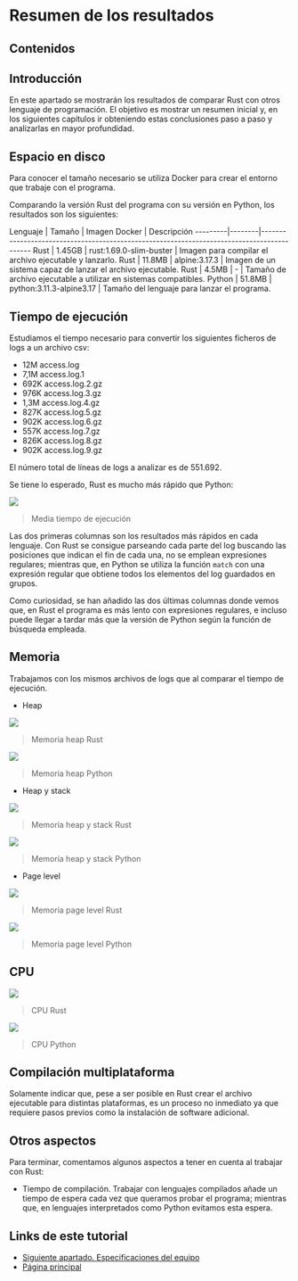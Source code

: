 # Resumen de los resultados

## Contenidos

## Introducción

En este apartado se mostrarán los resultados de comparar Rust con otros lenguaje de programación. El objetivo es mostrar un resumen inicial y, en los siguientes capítulos ir obteniendo estas conclusiones paso a paso y analizarlas en mayor profundidad.

## Espacio en disco

Para conocer el tamaño necesario se utiliza Docker para crear el entorno que trabaje con el programa.

Comparando la versión Rust del programa con su versión en Python, los resultados son los siguientes:

Lenguaje | Tamaño | Imagen Docker            | Descripción
---------|--------|-------------------------------------------------------------------------------------------
Rust     | 1.45GB | rust:1.69.0-slim-buster  | Imagen para compilar el archivo ejecutable y lanzarlo.
Rust     | 11.8MB | alpine:3.17.3            | Imagen de un sistema capaz de lanzar el archivo ejecutable.
Rust     | 4.5MB  | -                        | Tamaño de archivo ejecutable a utilizar en sistemas compatibles.
Python   | 51.8MB | python:3.11.3-alpine3.17 | Tamaño del lenguaje para lanzar el programa.

## Tiempo de ejecución

Estudiamos el tiempo necesario para convertir los siguientes ficheros de logs a un archivo csv:

-  12M access.log
- 7,1M access.log.1
- 692K access.log.2.gz
- 976K access.log.3.gz
- 1,3M access.log.4.gz
- 827K access.log.5.gz
- 902K access.log.6.gz
- 557K access.log.7.gz
- 826K access.log.8.gz
- 902K access.log.9.gz

El número total de líneas de logs a analizar es de 551.692.

Se tiene lo esperado, Rust es mucho más rápido que Python:

![](execution-time.png)

> Media tiempo de ejecución

Las dos primeras columnas son los resultados más rápidos en cada lenguaje. Con Rust se consigue parseando cada parte del log buscando las posiciones que indican el fin de cada una, no se emplean expresiones regulares; mientras que, en Python se utiliza la función `match` con una expresión regular que obtiene todos los elementos del log guardados en grupos.

Como curiosidad, se han añadido las dos últimas columnas donde vemos que, en Rust el programa es más lento con expresiones regulares, e incluso puede llegar a tardar más que la versión de Python según la función de búsqueda empleada.

## Memoria

Trabajamos con los mismos archivos de logs que al comparar el tiempo de ejecución.

- Heap

![](metrics-memory-massif-rust-heap-only.png)

> Memoria heap Rust

![](metrics-memory-massif-python-heap-only.png)

> Memoria heap Python

- Heap y stack

![](metrics-memory-massif-rust-add_stacks.png)

> Memoria heap y stack Rust

![](metrics-memory-massif-python-add_stacks.png)

> Memoria heap y stack Python

- Page level

![](metrics-memory-massif-rust-add-pages-as-heap.png)

> Memoria page level Rust

![](metrics-memory-massif-python-add-pages-as-heap.png)

> Memoria page level Python

## CPU

![](metrics-cpu-rust.png)

> CPU Rust

![](metrics-cpu-python.png)

> CPU Python

## Compilación multiplataforma

Solamente indicar que, pese a ser posible en Rust crear el archivo ejecutable para distintas plataformas, es un proceso no inmediato ya que requiere pasos previos como la instalación de software adicional.

## Otros aspectos

Para terminar, comentamos algunos aspectos a tener en cuenta al trabajar con Rust:

- Tiempo de compilación. Trabajar con lenguajes compilados añade un tiempo de espera cada vez que queramos probar el programa; mientras que, en lenguajes interpretados como Python evitamos esta espera.

## Links de este tutorial

- [Siguiente apartado. Especificaciones del equipo](03-host-specifications.html)
- [Página principal](introduction.html)

